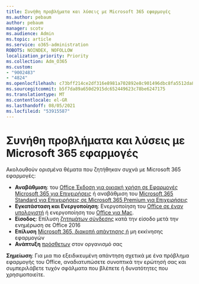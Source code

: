 ```yaml
---
title: Συνήθη προβλήματα και λύσεις με Microsoft 365 εφαρμογές
ms.author: pebaum
author: pebaum
manager: scotv
ms.audience: Admin
ms.topic: article
ms.service: o365-administration
ROBOTS: NOINDEX, NOFOLLOW
localization_priority: Priority
ms.collection: Adm_O365
ms.custom:
- "9002483"
- "4824"
ms.openlocfilehash: c73bff214ce2df316e8981a702892e8c901496dbc8fa5512da82ff6f79cce1e2
ms.sourcegitcommit: b5f7da89a650d2915dc652449623c78be6247175
ms.translationtype: MT
ms.contentlocale: el-GR
ms.lasthandoff: 08/05/2021
ms.locfileid: "53915587"
---
```

# <a name="common-issues-and-resolutions-with-microsoft-365-apps"></a>Συνήθη προβλήματα και λύσεις με Microsoft 365 εφαρμογές

Ακολουθούν ορισμένα θέματα που ζητήθηκαν συχνά με Microsoft 365 εφαρμογές:

- **Αναβάθμιση**: του [Office Έκδοση για οικιακή χρήση σε Εφαρμογές Microsoft 365 για Επιχειρήσεις](https://support.office.com/article/how-do-i-upgrade-office-ee68f6cf-422f-464a-82ec-385f65391350#OfficeVersion=Office_365_subscription) ή αναβάθμιση του [Microsoft 365 Standard για Επιχειρήσεις σε Microsoft 365 Premium για Επιχειρήσεις](https://docs.microsoft.com/microsoft-365/business/migrate-to-microsoft-365-business)
- **Εγκατάσταση και Ενεργοποίηση**: Ενεργοποίηση του [Office σε έναν υπολογιστή](https://support.office.com/article/activate-office-5bd38f38-db92-448b-a982-ad170b1e187e) ή ενεργοποίηση του [Office για Mac](https://support.office.com/article/activate-office-for-mac-7f6646b1-bb14-422a-9ad4-a53410fcefb2).
- **Είσοδος**: Επίλυση [ζητημάτων σύνδεσης](https://docs.microsoft.com/office365/troubleshoot/authentication/connection-issue-when-sign-in-office-2016) κατά την είσοδο μετά την ενημέρωση σε Office 2016
- **Επίλυση** [Microsoft 365, διακοπή απάντησης ή](https://docs.microsoft.com/alchemyinsights/office-apps-don't-launch-start) μη εκκίνησης εφαρμογών
- **Ανάπτυξη** [πρόσθετων](https://docs.microsoft.com/microsoft-365/admin/manage/manage-deployment-of-add-ins?view=o365-worldwide) στον οργανισμό σας

**Σημείωση**: Για μια πιο εξειδικευμένη απάντηση σχετικά με ένα πρόβλημα εφαρμογής του Office, αναδιατυπώσετε συνοπτικά την ερώτησή σας και συμπεριλάβετε τυχόν σφάλματα που βλέπετε ή δυνατότητες που χρησιμοποιείτε.
